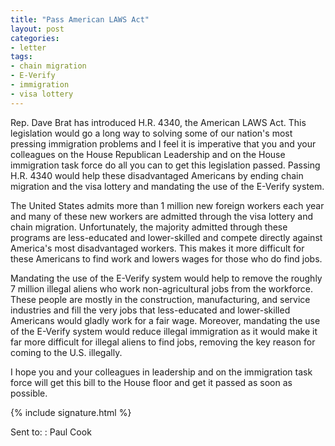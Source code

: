 ```yaml
---
title: "Pass American LAWS Act"
layout: post
categories:
- letter
tags:
- chain migration
- E-Verify
- immigration
- visa lottery
---
```


Rep. Dave Brat has introduced H.R. 4340, the American LAWS Act. This legislation would go a long way to solving some of our nation's most pressing immigration problems and I feel it is imperative that you and your colleagues on the House Republican Leadership and on the House immigration task force do all you can to get this legislation passed. Passing H.R. 4340 would help these disadvantaged Americans by ending chain migration and the visa lottery and mandating the use of the E-Verify system.

The United States admits more than 1 million new foreign workers each year and many of these new workers are admitted through the visa lottery and chain migration. Unfortunately, the majority admitted through these programs are less-educated and lower-skilled and compete directly against America's most disadvantaged workers. This makes it more difficult for these Americans to find work and lowers wages for those who do find jobs.

Mandating the use of the E-Verify system would help to remove the roughly 7 million illegal aliens who work non-agricultural jobs from the workforce. These people are mostly in the construction, manufacturing, and service industries and fill the very jobs that less-educated and lower-skilled Americans would gladly work for a fair wage. Moreover, mandating the use of the E-Verify system would reduce illegal immigration as it would make it far more difficult for illegal aliens to find jobs, removing the key reason for coming to the U.S. illegally.

I hope you and your colleagues in leadership and on the immigration task force will get this bill to the House floor and get it passed as soon as possible.

{% include signature.html %}

Sent to:
: Paul Cook
